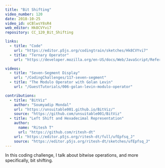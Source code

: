 ```yaml
---
title: "Bit Shifting"
video_number: 120
date: 2018-10-25
video_id: oCBlwsY8sR4
web_editor: Hk8CVYvi7
repository: CC_120_Bit_Shifting

links:
  - title: "Code"
    url: "https://editor.p5js.org/codingtrain/sketches/Hk8CVYvi7"
  - title: "Ternary Operator"
    url: "https://developer.mozilla.org/en-US/docs/Web/JavaScript/Reference/Operators/Conditional_Operator"

videos:
  - title: "Seven-Segment Display"
    url: "/CodingChallenges/117-seven-segment"
  - title: "The Modulo Operator with Golan Levin"
    url: "/GuestTutorials/006-golan-levin-modulo-operator"

contributions:
  - title: "BitViz"
    author: "Soumyadip Mondal"
    url: "https://unsuitable001.github.io/BitViz/"
    source: "https://github.com/unsuitable001/BitViz"
  - title: "Left Shift and Hexadecimal Representation"
    author:
      name: "Ritesh T"
      url: "https://github.com/ritesh-dt"
    url: "https://editor.p5js.org/ritesh-dt/full/ufEpfsq_J"
    source: "https://editor.p5js.org/ritesh-dt/sketches/ufEpfsq_J"
---
```


In this coding challenge, I talk about bitwise operations, and more specifically, bit shifting.

